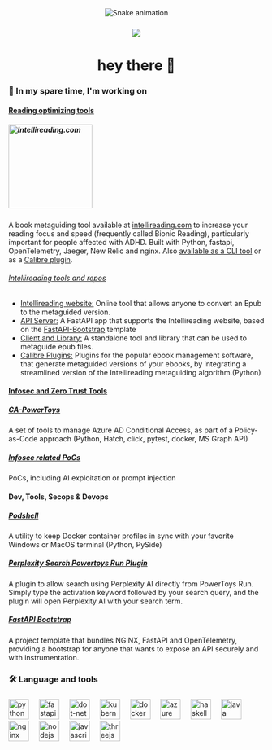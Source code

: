 
<div align="center">
<img src="https://go.hugobatista.com/ghraw/0x6f677548/output/snake.svg" alt="Snake animation" />
</div>

###

<div align="center">
  <img src="https://visitor-badge.laobi.icu/badge?page_id=0x6f677548.0x6f677548&"  />
</div>

###

<h1 align="center">hey there 👋</h1>
<h3 align="left">🔭 In my spare time, I'm working on</h3>
<h4 align="left"><a href="https://go.hugobatista.com/ghstars/lists/my-reading-related-projects">Reading optimizing tools</a></h4>
<h5 align="left"><a href="https://go.hugobatista.com/gh/intellireading-www"><img alt="Intellireading.com" src="https://go.hugobatista.com/ghraw/intellireading-www/main/src/img/intellireading.png" style="width: 165px;"></a></h5>
A book metaguiding tool available at <a href="https://www.intellireading.com">intellireading.com</a> to increase your reading focus and speed (frequently called Bionic Reading), particularly important for people affected with ADHD. Built with Python, fastapi, OpenTelemetry, Jaeger, New Relic and nginx. Also <a href="https://go.hugobatista.com/gh/intellireading-cli">available as a CLI tool</a> or as a <a href="https://go.hugobatista.com/gh/intellireading-calibre-plugins">Calibre plugin</a>. 
<h6 align="left"><a href="https://go.hugobatista.com/ghstars/lists/intellireading">Intellireading tools and repos</a></h6>
<ul> <li> <a href="https://go.hugobatista.com/gh/intellireading-www">Intellireading website:</a> Online tool that allows anyone to convert an Epub to the metaguided version. </li> <li> <a href="https://go.hugobatista.com/gh/intellireading-api_server">API Server:</a> A FastAPI app that supports the Intellireading website, based on the <a href="https://go.hugobatista.com/gh/fastapi-bootstrap">FastAPI-Bootstrap</a> template</li> <li> <a href="https://go.hugobatista.com/gh/intellireading-cli">Client and Library:</a> A standalone tool and library that can be used to metaguide epub files. </li> <li> <a href="https://go.hugobatista.com/gh/intellireading-calibre-plugins">Calibre Plugins:</a> Plugins for the popular ebook management software, that generate metaguided versions of your ebooks, by integrating a streamlined version of the Intellireading metaguiding algorithm.(Python) </li> </ul>
<h4 align="left"><a href="https://go.hugobatista.com/ghstars/lists/my-zerotrust-projects">Infosec and Zero Trust Tools</a></h4>
<h5 align="left"><a href="https://go.hugobatista.com/gh/zerotrust-ca-powertoys">CA-PowerToys</a></h5>
A set of tools to manage Azure AD Conditional Access, as part of a Policy-as-Code approach (Python, Hatch, click, pytest, docker, MS Graph API)
<h5 align="left"><a href="https://go.hugobatista.com/ghstars/lists/my-infosec-pocs">Infosec related PoCs</a></h5>
PoCs, including AI exploitation or prompt injection
<h4 align="left">Dev, Tools, Secops & Devops</h4>
<h5 align="left"><a href="https://go.hugobatista.com/gh/podshell">Podshell</a></h5>
A utility to keep Docker container profiles in sync with your favorite Windows or MacOS terminal (Python, PySide)
<h5 align="left"><a href="https://go.hugobatista.com/gh/PowerToys-Run-PerplexitySearchShortcut">Perplexity Search Powertoys Run Plugin</a></h5>
A plugin to allow search using Perplexity AI directly from PowerToys Run. Simply type the activation keyword followed by your search query, and the plugin will open Perplexity AI with your search term.
<h5 align="left"><a href="https://go.hugobatista.com/gh/fastapi-bootstrap">FastAPI Bootstrap</a></h5>
A project template that bundles NGINX, FastAPI and OpenTelemetry, providing a bootstrap for anyone that wants to expose an API securely and with instrumentation.
<h3 align="left">🛠 Language and tools</h3>

###

<div align="left">
  <img src="https://cdn.jsdelivr.net/gh/devicons/devicon/icons/python/python-original.svg" height="40" alt="python logo"  />
  <img width="12" />
  <img src="https://cdn.jsdelivr.net/gh/devicons/devicon/icons/fastapi/fastapi-original.svg" height="40" alt="fastapi logo"  />
  <img width="12" />
  <img src="https://cdn.jsdelivr.net/gh/devicons/devicon/icons/dot-net/dot-net-original.svg" height="40" alt="dot-net logo"  />
  <img width="12" />
  <img src="https://cdn.jsdelivr.net/gh/devicons/devicon/icons/kubernetes/kubernetes-plain.svg" height="40" alt="kubernetes logo"  />
  <img width="12" />
  <img src="https://cdn.jsdelivr.net/gh/devicons/devicon/icons/docker/docker-original.svg" height="40" alt="docker logo"  />
  <img width="12" />
  <img src="https://cdn.jsdelivr.net/gh/devicons/devicon/icons/azure/azure-original.svg" height="40" alt="azure logo"  />
  <img width="12" />
  <img src="https://cdn.jsdelivr.net/gh/devicons/devicon/icons/haskell/haskell-original.svg" height="40" alt="haskell logo"  />
  <img width="12" />
  <img src="https://cdn.jsdelivr.net/gh/devicons/devicon/icons/java/java-original.svg" height="40" alt="java logo"  />
  <img width="12" />
  <img src="https://cdn.jsdelivr.net/gh/devicons/devicon/icons/nginx/nginx-original.svg" height="40" alt="nginx logo"  />
  <img width="12" />
  <img src="https://cdn.jsdelivr.net/gh/devicons/devicon/icons/nodejs/nodejs-original.svg" height="40" alt="nodejs logo"  />
  <img width="12" />
  <img src="https://cdn.jsdelivr.net/gh/devicons/devicon/icons/javascript/javascript-original.svg" height="40" alt="javascript logo"  />
  <img width="12" />
  <img src="https://cdn.jsdelivr.net/gh/devicons/devicon/icons/threejs/threejs-original.svg" height="40" alt="threejs logo"  /> 
</div>


